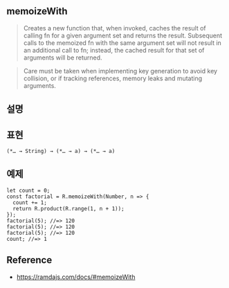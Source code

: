 ## memoizeWith
> Creates a new function that, when invoked, caches the result of calling fn for a given argument set and returns the result. Subsequent calls to the memoized fn with the same argument set will not result in an additional call to fn; instead, the cached result for that set of arguments will be returned.

> Care must be taken when implementing key generation to avoid key collision, or if tracking references, memory leaks and mutating arguments.

## 설명

## 표현
```
(*… → String) → (*… → a) → (*… → a)
```

## 예제
```
let count = 0;
const factorial = R.memoizeWith(Number, n => {
  count += 1;
  return R.product(R.range(1, n + 1));
});
factorial(5); //=> 120
factorial(5); //=> 120
factorial(5); //=> 120
count; //=> 1
```

## Reference
- https://ramdajs.com/docs/#memoizeWith

